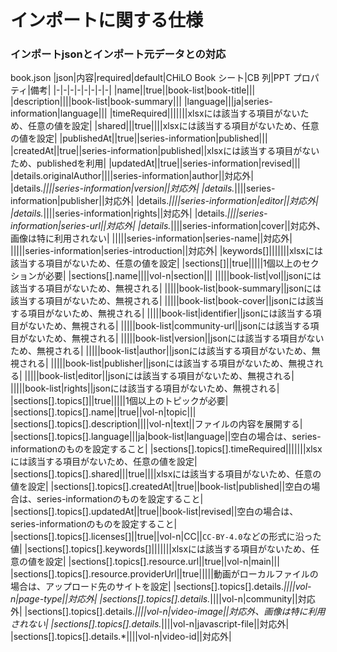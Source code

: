 # インポートに関する仕様

### インポートjsonとインポート元データとの対応
book.json
|json|内容|required|default|CHiLO Book シート|CB 列|PPT プロパティ|備考|
|-|-|-|-|-|-|-|-|
|name||true||book-list|book-title|||
|description||||book-list|book-summary|||
|language|||ja|series-information|language|||
|timeRequired|||||||xlsxには該当する項目がないため、任意の値を設定|
|shared|||true||||xlsxには該当する項目がないため、任意の値を設定|
|publishedAt||true||series-information|published|||
|createdAt||true||series-information|published||xlsxには該当する項目がないため、publishedを利用|
|updatedAt||true||series-information|revised|||
|details.originalAuthor||||series-information|author||対応外|
|details.*||||series-information|version||対応外|
|details.*||||series-information|publisher||対応外|
|details.*||||series-information|editor||対応外|
|details.*||||series-information|rights||対応外|
|details.*||||series-information|series-url||対応外|
|details.*||||series-information|cover||対応外、画像は特に利用されない|
|||||series-information|series-name||対応外|
|||||series-information|series-introduction||対応外|
|keywords[]|||||||xlsxには該当する項目がないため、任意の値を設定|
|sections[]||true|||||1個以上のセクションが必要|
|sections[].name||||vol-n|section|||
|||||book-list|vol||jsonには該当する項目がないため、無視される|
|||||book-list|book-summary||jsonには該当する項目がないため、無視される|
|||||book-list|book-cover||jsonには該当する項目がないため、無視される|
|||||book-list|identifier||jsonには該当する項目がないため、無視される|
|||||book-list|community-url||jsonには該当する項目がないため、無視される|
|||||book-list|version||jsonには該当する項目がないため、無視される|
|||||book-list|author||jsonには該当する項目がないため、無視される|
|||||book-list|publisher||jsonには該当する項目がないため、無視される|
|||||book-list|editor||jsonには該当する項目がないため、無視される|
|||||book-list|rights||jsonには該当する項目がないため、無視される|
|sections[].topics[]||true|||||1個以上のトピックが必要|
|sections[].topics[].name||true||vol-n|topic|||
|sections[].topics[].description||||vol-n|text||ファイルの内容を展開する|
|sections[].topics[].language|||ja|book-list|language||空白の場合は、series-informationのものを設定すること|
|sections[].topics[].timeRequired|||||||xlsxには該当する項目がないため、任意の値を設定|
|sections[].topics[].shared|||true||||xlsxには該当する項目がないため、任意の値を設定|
|sections[].topics[].createdAt||true||book-list|published||空白の場合は、series-informationのものを設定すること|
|sections[].topics[].updatedAt||true||book-list|revised||空白の場合は、series-informationのものを設定すること|
|sections[].topics[].licenses[]||true||vol-n|CC||`CC-BY-4.0`などの形式に沿った値|
|sections[].topics[].keywords[]|||||||xlsxには該当する項目がないため、任意の値を設定|
|sections[].topics[].resource.url||true||vol-n|main|||
|sections[].topics[].resource.providerUrl||true|||||動画がローカルファイルの場合は、アップロード先のサイトを設定|
|sections[].topics[].details.*||||vol-n|page-type||対応外|
|sections[].topics[].details.*||||vol-n|community||対応外|
|sections[].topics[].details.*||||vol-n|video-image||対応外、画像は特に利用されない|
|sections[].topics[].details.*||||vol-n|javascript-file||対応外|
|sections[].topics[].details.*||||vol-n|video-id||対応外|
